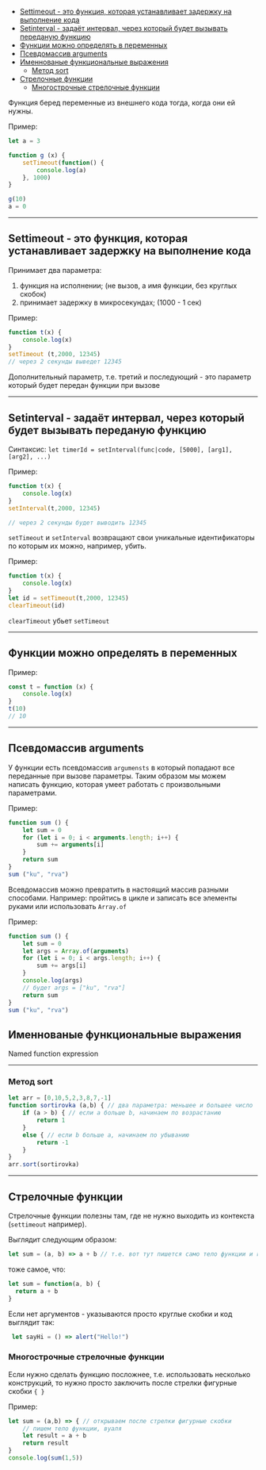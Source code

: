 - [Settimeout - это функция, которая устанавливает задержку на выполнение кода](#settimeout---это-функция-которая-устанавливает-задержку-на-выполнение-кода)
- [Setinterval - задаёт интервал, через который будет вызывать переданую функцию](#setinterval---задаёт-интервал-через-который-будет-вызывать-переданую-функцию)
- [Функции можно определять в переменных](#функции-можно-определять-в-переменных)
- [Псевдомассив arguments](#псевдомассив-arguments)
- [Именнованые функциональные выражения](#именнованые-функциональные-выражения)
  - [Метод sort](#метод-sort)
- [Стрелочные функции](#стрелочные-функции)
  - [Многострочные стрелочные функции](#многострочные-стрелочные-функции)

Функция беред переменные из внешнего кода тогда, когда они ей нужны.

Пример:

```javascript 
let a = 3

function g (x) {
    setTimeout(function() {
        console.log(a)
    }, 1000)
}

g(10)
a = 0
```
***
## Settimeout - это функция, которая устанавливает задержку на выполнение кода

Принимает два параметра:
1. функция на исполнении; (не вызов, а имя функции, без круглых скобок)
2. принимает задержку в микросекундах; (1000 - 1 сек)

Пример: 

```javascript
function t(x) {
    console.log(x)
}
setTimeout (t,2000, 12345) 
// через 2 секунды выведет 12345
```

Дополнительный параметр, т.е. третий и последующий - это параметр который будет передан функции при вызове
***
## Setinterval - задаёт интервал, через который будет вызывать переданую функцию
Синтаксис: `let timerId = setInterval(func|code, [5000], [arg1], [arg2], ...)`

Пример:

```javascript
function t(x) {
    console.log(x)
}
setInterval(t,2000, 12345) 

// через 2 секунды будет выводить 12345
```

`setTimeout` и `setInterval` возвращают свои уникальные идентификаторы по которым их можно, например, убить.

Пример: 

```javascript
function t(x) {
    console.log(x)
}
let id = setTimeout(t,2000, 12345) 
clearTimeout(id)
```
`clearTimeout` убьет `setTimeout`
***

## Функции можно определять в переменных
Пример:

```javascript
const t = function (x) {
    console.log(x)
}
t(10)
// 10
```
***
## Псевдомассив arguments
У функции есть псевдомассив `argumensts` в который попадают все переданные при вызове параметры. Таким образом мы можем написать функцию, которая умеет работать с произвольными параметрами.

Пример: 

```javascript
function sum () {
    let sum = 0
    for (let i = 0; i < arguments.length; i++) {
        sum += arguments[i]
    }
    return sum
}
sum ("ku", "rva")
```
Всевдомассив можно превратить в настоящий массив разными способами.
Например: пройтись в цикле и записать все элементы руками или использовать `Array.of`

Пример: 

```javascript
function sum () {
    let sum = 0
    let args = Array.of(arguments)
    for (let i = 0; i < args.length; i++) {
        sum += args[i]
    }
    console.log(args) 
    // будет args = ["ku", "rva"]
    return sum
}
sum ("ku", "rva")
```

## Именнованые функциональные выражения

Named function expression

***
### Метод sort

```javascript
let arr = [0,10,5,2,3,8,7,-1] 
function sortirovka (a,b) { // два параметра: меньшее и большее число
    if (a > b) { // если а больше b, начинаем по возрастанию
        return 1
    }
    else { // если b больше a, начинаем по убыванию
        return -1
    }
}
arr.sort(sortirovka)
```
***
## Стрелочные функции

Стрелочные функции полезны там, где не нужно выходить из контекста (`settimeout` например).

Выглядит следующим образом:

```javascript 
let sum = (a, b) => a + b // т.е. вот тут пишется само тело функции и return не нужен
```

тоже самое, что: 

```javascript 
let sum = function(a, b) {
  return a + b
}

```

Если нет аргументов - указываются просто круглые скобки и код выглядит так:

```javascript 
 let sayHi = () => alert("Hello!")
 ```

### Многострочные стрелочные функции

Если нужно сделать функцию посложнее, т.е. использовать несколько конструкций, то нужно просто заключить после стрелки фигурные скобки `{ }`

Пример: 

```javascript
let sum = (a,b) => { // открываем после стрелки фигурные скобки 
    // пишем тело функции, вуаля
    let result = a + b
    return result
}
console.log(sum(1,5))
```